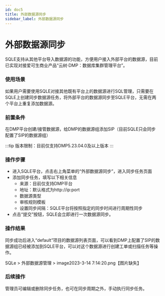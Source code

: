 ```yaml
---
id: doc5
title: 外部数据源同步
sidebar_label: 外部数据源同步
---
```


# 外部数据源同步
SQLE支持从其他平台导入数据源的功能，方便用户接入外部平台的数据源，目前已实现对接爱可生商业产品“云树·DMP：数据库集群管理平台”。

### 使用场景
如果用户需要使用SQLE对接其他既有平台上的数据源进行SQL管理，只需要在SQLE上创建同步数据源任务，将外部平台的数据源同步至SQLE平台，无需在两个平台上重复添加数据源。

### 前置条件
在DMP平台创建/接管数据源，给DMP的数据源组添加SIP（目前SQLE只会同步配置了SIP的数据源组）

:::tip
版本限制：目前仅支持DMP5.23.04.0及以上版本
:::

### 操作步骤
* 进入SQLE平台，点击右上角菜单的“外部数据源同步”，进入同步任务页面
* 添加同步任务，填写以下相关信息
    * 来源：目前仅支持DMP平台
    * 地址：默认格式为http://ip:port
    * 数据源类型
    * 审核规则模板
    * 设置同步间隔：SQLE平台将按照指定的同步时间进行周期性同步
* 点击“提交”按钮，SQLE会立即进行一次数据源同步。

### 操作结果
同步成功后进入“default”项目的数据源列表页面，可以看到DMP上配置了SIP的数据源组已经被添加到SQLE平台，可以对这个数据源进行创建工单或扫描任务等操作。

SQLe > 外部数据源管理 > image2023-3-14 7:14:20.png【图片缺失】

### 后续操作
管理员可编辑或删除同步任务，也可在同步周期之外，手动执行同步任务。